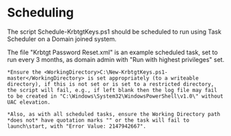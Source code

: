 
# Scheduling

The script Schedule-KrbtgtKeys.ps1 should be scheduled to run using Task Scheduler on a Domain joined system.

The file "Krbtgt Password Reset.xml" is an example scheduled task, set to run every 3 months, as domain admin with "Run with highest privileges" set.

    *Ensure the <WorkingDirectory>C:\New-KrbtgtKeys.ps1-master</WorkingDirectory> is set appropriately (to a writeable directory), if this is not set or is set to a restricted directory, the script will fail, e.g., if left blank then the log file may fail to be created in "C:\Windows\System32\WindowsPowerShell\v1.0\" without UAC elevation.

    *Also, as with all scheduled tasks, ensure the Working Directory path *does not* have quotation marks "" or the task will fail to launch\start, with "Error Value: 2147942667".